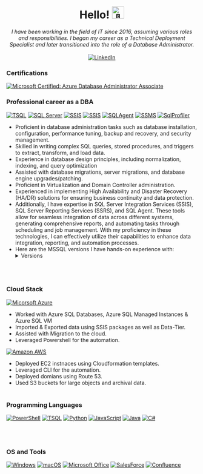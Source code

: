 <h1 align="center">Hello! 
    <picture>
      <source srcset="https://fonts.gstatic.com/s/e/notoemoji/latest/1f44b/512.webp" type="image/webp">
      <img src="https://fonts.gstatic.com/s/e/notoemoji/latest/1f44b/512.gif" alt="👋" width="32" height="32">
    </picture>
</h1>

<p align="center">
    <i>I have been working in the field of IT since 2016, assuming various roles and responsibilities. I began my career as a Technical Deployment Specialist and later transitioned into the role of a Database Administrator.<br></i><br>
    <a href="https://www.linkedin.com/in/hafizalimubeen">
        <img src="https://img.shields.io/badge/LinkedIn-blue?style=flat-square&logo=linkedin" alt="LinkedIn">
    </a>
</p>

### Certifications
[![Microsoft Certified: Azure Database Administrator Associate](https://img.shields.io/badge/Microsoft%20Certified%3A%20Azure%20Database%20Administrator%20Associate-0089D6?style=for-the-badge&logo=microsoft-azure&logoColor=white)](https://learn.microsoft.com/en-us/users/mubeeen/credentials/3e034b26f1c3bd43)

### Professional career as a DBA

[![TSQL](https://img.shields.io/badge/tsql-black?style=for-the-badge&logo=microsoftsqlserver)](https://github.com/mub3en)
[![SQL Server](https://img.shields.io/badge/SQL%20Server-black?style=for-the-badge&logo=microsoftsqlserver)](https://github.com/mub3en)
[![SSIS](https://img.shields.io/badge/SQL%20Server%20Integration%20Services-black?style=for-the-badge&logo=microsoftsqlserver)](https://github.com/mub3en)
[![SSIS](https://img.shields.io/badge/SQL%20Server%20Reporting%20Services-black?style=for-the-badge&logo=microsoftsqlserver)](https://github.com/mub3en)
[![SQLAgent](https://img.shields.io/badge/SQL%20Server%20Agent-black?style=for-the-badge&logo=microsoftsqlserver)](https://github.com/mub3en)
[![SSMS](https://img.shields.io/badge/SQL%20Server%20Managemnt%20Studio-black?style=for-the-badge&logo=microsoftsqlserver)](https://github.com/mub3en)
[![SqlProfiler](https://img.shields.io/badge/SQL%20Profiler-black?style=for-the-badge&logo=microsoftsqlserver)](https://github.com/mub3en)
- Proficient in database administration tasks such as database installation, configuration, performance tuning, backup and recovery, and security management.<br>
- Skilled in writing complex SQL queries, stored procedures, and triggers to extract, transform, and load data.   
- Experience in database design principles, including normalization, indexing, and query optimization
- Assisted with database migrations, server migrations, and database engine upgrades/patching.
- Proficient in Virtualization and Domain Controller administration.
- Experienced in implementing High Availability and Disaster Recovery (HA/DR) solutions for ensuring business continuity and data protection.
- Additionally, I have expertise in SQL Server Integration Services (SSIS), SQL Server Reporting Services (SSRS), and SQL Agent. These tools allow for seamless integration of data across different systems, generating comprehensive reports, and automating tasks through scheduling and job management. With my proficiency in these technologies, I can effectively utilize their capabilities to enhance data integration, reporting, and automation processes.
- Here are the MSSQL versions I have hands-on experience with:
    <details>
      <summary>Versions</summary>
      <ul>
        <li>SQL Server 2008</li>
        <li>SQL Server 2012</li>
        <li>SQL Server 2014</li>
        <li>SQL Server 2016</li>
        <li>SQL Server 2017</li>
        <li>SQL Server 2019</li>
        <li>SQL Server 2022</li>
      </ul>
    </details>

<br> </br>
### Cloud Stack
[![Micorsoft Azure](https://img.shields.io/badge/Azure-black?style=for-the-badge&logo=microsoftazure)](https://github.com/mub3en/PowerShell-Automation-Tools/tree/master/Azure)
  - Worked with Azure SQL Databases, Azure SQL Managed Instances & Azure SQL VM
  - Imported & Exported data using SSIS packages as well as Data-Tier.
  - Assisted with Migration to the cloud.
  - Leveraged Powershell for the automation.
    
[![Amazon AWS](https://img.shields.io/badge/AWS-0078D6?style=for-the-badge&logo=amazonaws)](https://github.com/mub3en)
  - Deployed EC2 instnaces using Cloudformation templates.
  - Leveraged CLI for the automation.
  - Deployed domians using Route 53.
  - Used S3 buckets for large objects and archival data.
<br></br>

### Programming Languages
<!--- [![PowerShell](https://img.shields.io/badge/PowerShell-5391FE?style=for-the-badge&logo=powershell)](https://github.com/mub3en)) --->
[![PowerShell](https://img.shields.io/badge/PowerShell-5391FE?style=for-the-badge&logo=gnometerminal)](https://github.com/mub3en/PowerShell-Automation-Tools)
[![TSQL](https://img.shields.io/badge/tsql-CC2927?style=for-the-badge&logo=microsoftsqlserver)](https://github.com/mub3en/PowerShell-Automation-Tools/tree/master/SQL/src/Scripts/SP)
[![Python](https://img.shields.io/badge/python-3EAAAF?style=for-the-badge&logo=python)](https://github.com/mub3en/TwitterAPI)
[![JavaScript](https://img.shields.io/badge/javascript-4B4B77?style=for-the-badge&logo=javascript)](https://github.com/mub3en)
[![Java](https://img.shields.io/badge/java-9F1D20?style=for-the-badge&logo=oracle)](https://github.com/mub3en)
[![C#](https://img.shields.io/badge/-C%23-512BD4?style=for-the-badge&logo=dotnet)](https://github.com/mub3en)

<br></br>
### OS and Tools
[![Windows](https://img.shields.io/badge/Windows-0078D6?style=for-the-badge&logo=Windows)](https://github.com/mub3en)
[![macOS](https://img.shields.io/badge/macOS-black?style=for-the-badge&logo=macOS)](https://github.com/mub3en)
[![Microsoft Office](https://img.shields.io/badge/Microsoft%20Office-D83B01?style=for-the-badge&logo=microsoftoffice)](https://github.com/mub3en)
[![SalesForce](https://img.shields.io/badge/SalesForce-black?style=for-the-badge&logo=salesforce)](https://github.com/mub3en)
[![Confluence](https://img.shields.io/badge/Confluence-172B4D?style=for-the-badge&logo=confluence)](https://github.com/mub3en)

<!--
**mub3en/mub3en** is a ✨ _special_ ✨ repository because its `README.md` (this file) appears on your GitHub profile.

Here are some ideas to get you started:

- 🔭 I’m currently working on ...
- 🌱 I’m currently learning ...
- 👯 I’m looking to collaborate on ...
- 🤔 I’m looking for help with ...
- 💬 Ask me about ...
- 📫 How to reach me: ...
- 😄 Pronouns: ...
- ⚡ Fun fact: ...
-->
